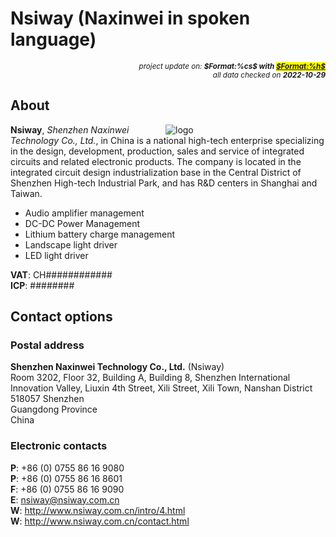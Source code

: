 # Nsiway (Naxinwei in spoken language)

<div style="display:flex;justify-content:right;">
<small><em>project update on: <strong>$Format:%cs$ with <mark><a href="https://github.com/tiacsys/bridle-electronic/commits/$Format:%h$" title="$Format:%B$" target="_blank">$Format:%h$</a></mark></strong></em></small>
</div>
<div style="display:flex;justify-content:right;">
<small><em>all data checked on <strong>2022-10-29</strong></em></small>
</div>

## About

<span style="width:256px;float:right;">![logo]</span>

[logo]: electronic/.logos/nsiway.jpg "Titan Micro Electronics"

**Nsiway**, *Shenzhen Naxinwei Technology Co., Ltd.*, in China is a national
high-tech enterprise specializing in the design, development, production,
sales and service of integrated circuits and related electronic products.
The company is located in the integrated circuit design industrialization
base in the Central District of Shenzhen High-tech Industrial Park, and has
R&D centers in Shanghai and Taiwan.

* Audio amplifier management
* DC-DC Power Management
* Lithium battery charge management
* Landscape light driver
* LED light driver

**VAT**: CH############<br/>
**ICP**: ########

## Contact options

### Postal address

**Shenzhen Naxinwei Technology Co., Ltd.** (Nsiway)<br/>
Room 3202, Floor 32, Building A, Building 8,
Shenzhen International Innovation Valley,
Liuxin 4th Street, Xili Street, Xili Town, Nanshan District<br/>
518057 Shenzhen<br/>
Guangdong Province<br/>
China

### Electronic contacts

**P**: +86 (0) 0755 86 16 9080<br/>
**P**: +86 (0) 0755 86 16 8601<br/>
**F**: +86 (0) 0755 86 16 9090<br/>
**E**: nsiway@nsiway.com.cn<br/>
**W**: http://www.nsiway.com.cn/intro/4.html<br/>
**W**: http://www.nsiway.com.cn/contact.html

